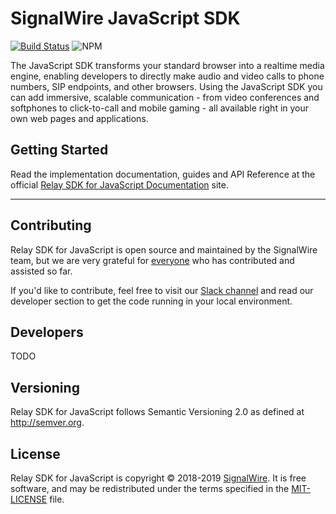 # SignalWire JavaScript SDK


[![Build Status](https://ci.signalwire.com/api/badges/signalwire/signalwire-node/status.svg)](https://ci.signalwire.com/signalwire/signalwire-node) ![NPM](https://img.shields.io/npm/v/@signalwire/js.svg?color=brightgreen) 

The JavaScript SDK transforms your standard browser into a realtime media engine, enabling developers to directly make audio and video calls to phone numbers, SIP endpoints, and other browsers. Using the JavaScript SDK you can add immersive, scalable communication - from video conferences and softphones to click-to-call and mobile gaming - all available right in your own web pages and applications.

## Getting Started

Read the implementation documentation, guides and API Reference at the official [Relay SDK for JavaScript Documentation](https://docs.signalwire.com/topics/relay-sdk-js) site.

---

## Contributing

Relay SDK for JavaScript is open source and maintained by the SignalWire team, but we are very grateful for [everyone](https://github.com/signalwire/signalwire-node/contributors) who has contributed and assisted so far.

If you'd like to contribute, feel free to visit our [Slack channel](https://signalwire.community/) and read our developer section to get the code running in your local environment.

## Developers

TODO

## Versioning

Relay SDK for JavaScript follows Semantic Versioning 2.0 as defined at <http://semver.org>.

## License

Relay SDK for JavaScript is copyright © 2018-2019
[SignalWire](http://signalwire.com). It is free software, and may be redistributed under the terms specified in the [MIT-LICENSE](https://github.com//signalwire/signalwire-node/blob/master/LICENSE) file.
